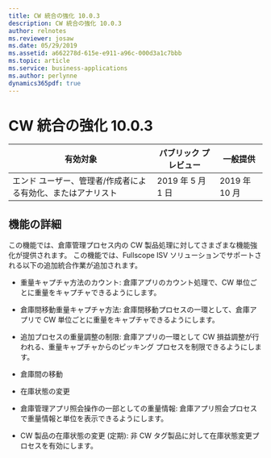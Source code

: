 ```yaml
---
title: CW 統合の強化 10.0.3
description: CW 統合の強化 10.0.3
author: relnotes
ms.reviewer: josaw
ms.date: 05/29/2019
ms.assetid: a662278d-615e-e911-a96c-000d3a1c7bbb
ms.topic: article
ms.service: business-applications
ms.author: perlynne
dynamics365pdf: true
---
```

# CW 統合の強化 10.0.3


| 有効対象    |  パブリック プレビュー | 一般提供 | 
| ---------- | ---------- |---------- |
|エンド ユーザー、管理者/作成者による有効化、またはアナリスト|2019 年 5 月 1 日| 2019 年 10 月|






## 機能の詳細
<!--feature detail start -->
この機能では、倉庫管理プロセス内の CW 製品処理に対してさまざまな機能強化が提供されます。 この機能では、Fullscope ISV ソリューションでサポートされる以下の追加統合作業が追加されます。 

- 重量キャプチャ方法のカウント: 倉庫アプリのカウント処理で、CW 単位ごとに重量をキャプチャできるようにします。
 
- 倉庫間移動重量キャプチャ方法: 倉庫間移動プロセスの一環として、倉庫アプリで CW 単位ごとに重量をキャプチャできるようにします。
 
- 追加プロセスの重量調整の制限: 倉庫アプリの一環として CW 損益調整が行われる、重量キャプチャからのピッキング プロセスを制限できるようにします。

- 倉庫間の移動

- 在庫状態の変更
 
- 倉庫管理アプリ照会操作の一部としての重量情報: 倉庫アプリ照会プロセスで重量情報と単位を表示できるようにします。

- CW 製品の在庫状態の変更 (定期): 非 CW タグ製品に対して在庫状態変更プロセスを有効にします。
<!--feature detail end -->










